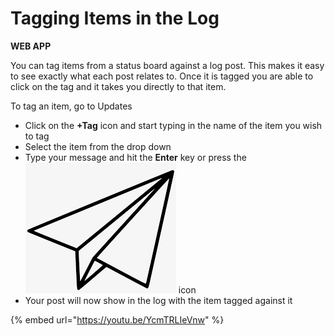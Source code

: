 # Tagging Items in the Log

**WEB APP**

You can tag items from a status board against a log post. This makes it easy to see exactly what each post relates to. Once it is tagged you are able to click on the tag and it takes you directly to that item.  
  
To tag an item, go to Updates

* Click on the **+Tag** icon and start typing in the name of the item you wish to tag
* Select the item from the drop down
* Type your message and hit the **Enter** key or press the![](../../.gitbook/assets/paper-airplane-icon.png) icon
* Your post will now show in the log with the item tagged against it

{% embed url="https://youtu.be/YcmTRLIeVnw" %}



